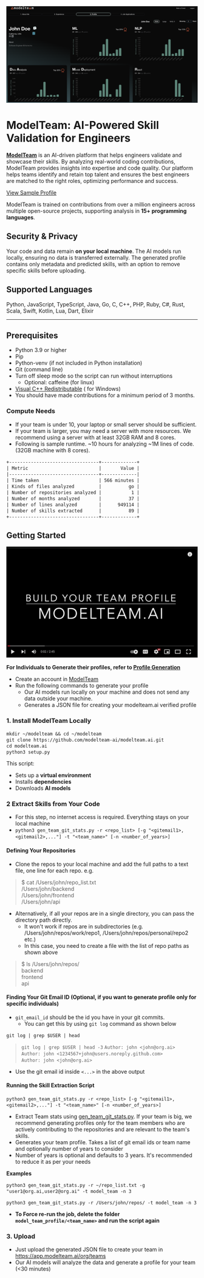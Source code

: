 <div align="center">
  <img src="images/sampleProfile.png" alt="modelteam">
</div>

# ModelTeam: AI-Powered Skill Validation for Engineers

**[ModelTeam](https://modelteam.ai)** is an AI-driven platform that helps engineers validate and showcase their skills.
By analyzing real-world coding contributions, ModelTeam provides insights into expertise and code quality. Our platform helps teams identify and retain top talent and ensures the best engineers are matched to the
right roles, optimizing performance and success.

[View Sample Profile](https://app.modelteam.ai/profile?id=1da842a06520c30722ff3efb96d67a482cd689e6d43b87c882d4b690975a7c31)

ModelTeam is trained on contributions from over a million engineers across multiple open-source projects, supporting
analysis in **15+ programming languages**.

## Security & Privacy

Your code and data remain **on your local machine**. The AI models run locally, ensuring no data is transferred
externally. The generated profile contains only metadata and predicted skills, with an option to remove specific skills
before uploading.

## Supported Languages

Python, JavaScript, TypeScript, Java, Go, C, C++, PHP, Ruby, C#, Rust, Scala, Swift, Kotlin, Lua, Dart, Elixir

---

## Prerequisites

- Python 3.9 or higher
- Pip
- Python-venv (if not included in Python installation)
- Git (command line)
- Turn off sleep mode so the script can run without interruptions
    - Optional: caffeine (for linux)
- [Visual C++ Redistributable](https://learn.microsoft.com/en-us/cpp/windows/latest-supported-vc-redist?view=msvc-170) (
  for Windows)
- You should have made contributions for a minimum period of 3 months.

### Compute Needs

- If your team is under 10, your laptop or small server should be sufficient.
- If your team is larger, you may need a server with more resources. We recommend using a server with at least 32GB RAM
  and 8 cores.
- Following is sample runtime. ~10 hours for analyzing ~1M lines of code. (32GB machine with 8 cores).

```mono
+---------------------------------+-------------+
| Metric                          |       Value |
|---------------------------------+-------------|
| Time taken                      | 566 minutes |
| Kinds of files analyzed         |          go |
| Number of repositories analyzed |           1 |
| Number of months analyzed       |          37 |
| Number of lines analyzed        |      949114 |
| Number of skills extracted      |          89 |
+---------------------------------+-------------+
```

## Getting Started

[![Build your Team profile](images/orgVideo.png)](https://www.youtube.com/watch?v=JDGxgT9rwo0)

**For Individuals to Generate their profiles, refer to [Profile Generation](README.md)**
- Create an account in [ModelTeam](https://app.modelteam.ai/org/)
- Run the following commands to generate your profile
    - Our AI models run locally on your machine and does not send any data outside your machine.
    - Generates a JSON file for creating your modelteam.ai verified profile

### 1. Install ModelTeam Locally

```
mkdir ~/modelteam && cd ~/modelteam
git clone https://github.com/modelteam-ai/modelteam.ai.git
cd modelteam.ai
python3 setup.py
```

This script:

- Sets up a **virtual environment**
- Installs **dependencies**
- Downloads **AI models**

### 2 Extract Skills from Your Code

- For this step, no internet access is required. Everything stays on your local machine
- `python3 gen_team_git_stats.py -r <repo_list> [-g "<gitemail1>,<gitemail2>,..."] -t "<team_name>" [-n <number_of_years>]`

#### Defining Your Repositories

- Clone the repos to your local machine and add the full paths to a text file, one line for each repo. e.g.

> $ cat /Users/john/repo_list.txt<br>
> /Users/john/backend<br>
> /Users/john/frontend<br>
> /Users/john/api

- Alternatively, if all your repos are in a single directory, you can pass the directory path directly.
    - It won't work if repos are in subdirectories (e.g. /Users/john/repos/work/repo1, /Users/john/repos/personal/repo2
      etc.)
    - In this case, you need to create a file with the list of repo paths as shown above

> $ ls /Users/john/repos/<br>
> backend<br>
> frontend<br>
> api


#### Finding Your Git Email ID (Optional, if you want to generate profile only for specific individuals)

- `git_email_id` should be the id you have in your git commits.
    - You can get this by using `git log` command as shown below

``` 
git log | grep $USER | head
```
> `git log | grep $USER | head -3`
> `Author: john <john@org.ai>`<br>
> `Author: john <1234567+john@users.noreply.github.com>`<br>
> `Author: john <john@org.ai>`<br>

- Use the git email id inside `<...>` in the above output

#### Running the Skill Extraction Script

```
python3 gen_team_git_stats.py -r <repo_list> [-g "<gitemail1>,<gitemail2>,..."] -t "<team_name>" [-n <number_of_years>]
```
- Extract Team stats using [gen_team_git_stats.py](gen_team_git_stats.py). If your team is big, we recommend generating
  profiles only for the team members who are actively contributing to the repositories and are relevant to the team's skills.
- Generates your team profile. Takes a list of git email ids or team name and optionally number of years to consider
- Number of years is optional and defaults to 3 years. It's recommended to reduce it as per your needs

**Examples**

```
python3 gen_team_git_stats.py -r ~/repo_list.txt -g "user1@org.ai,user2@org.ai" -t model_team -n 3
```

```
python3 gen_team_git_stats.py -r /Users/john/repos/ -t model_team -n 3
```

- **To Force re-run the job, delete the folder `model_team_profile/<team_name>` and run the script again**

### 3. Upload

- Just upload the generated JSON file to create your team in https://app.modelteam.ai/org/teams
- Our AI models will analyze the data and generate a profile for your team (<30 minutes)

